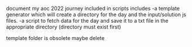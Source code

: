 document my aoc 2022 journey
included in scripts includes
-a template generator which will create a directory for the day and the input/solution js files.
-a script to fetch data for the day and save it to a txt file in the appropriate directory (directory must exist first)

template folder is obsolete maybe delete
